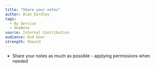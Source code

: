 ```yaml
---
title: "Share your notes"
author: Alan Eardley
tags: 
  - By Service
  - OneNote
source: Internal Contribution
audience: End User
strength: Should
---
```

- Share your notes as much as possible - applying permissions when needed